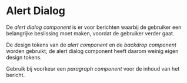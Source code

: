 <!-- @license CC0-1.0 -->

# Alert Dialog

De _alert dialog component_ is er voor berichten waarbij de gebruiker een belangrijke beslissing moet maken, voordat de gebruiker verder gaat.

De design tokens van de _alert component_ en de _backdrop component_ worden gebruikt, de alert dialog component heeft daarom weinig eigen design tokens.

Gebruik bij voorkeur een _paragraph component_ voor de inhoud van het bericht.
